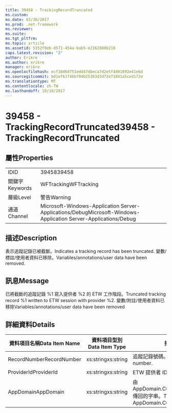 ```yaml
---
title: 39458 - TrackingRecordTruncated
ms.custom: 
ms.date: 03/30/2017
ms.prod: .net-framework
ms.reviewer: 
ms.suite: 
ms.tgt_pltfrm: 
ms.topic: article
ms.assetid: 5352f0eb-d571-454a-bab5-e2162888b218
caps.latest.revision: "2"
author: Erikre
ms.author: erikre
manager: erikre
ms.openlocfilehash: ecf18d6d751edd47dbeca7d2e5f4491892e41e6d
ms.sourcegitcommit: bd1ef61f4bb794b25383d3d72e71041a5ced172e
ms.translationtype: MT
ms.contentlocale: zh-TW
ms.lasthandoff: 10/18/2017
---
```

# <a name="39458---trackingrecordtruncated"></a><span data-ttu-id="ab781-102">39458 - TrackingRecordTruncated</span><span class="sxs-lookup"><span data-stu-id="ab781-102">39458 - TrackingRecordTruncated</span></span>
## <a name="properties"></a><span data-ttu-id="ab781-103">屬性</span><span class="sxs-lookup"><span data-stu-id="ab781-103">Properties</span></span>  
  
|||  
|-|-|  
|<span data-ttu-id="ab781-104">ID</span><span class="sxs-lookup"><span data-stu-id="ab781-104">ID</span></span>|<span data-ttu-id="ab781-105">39458</span><span class="sxs-lookup"><span data-stu-id="ab781-105">39458</span></span>|  
|<span data-ttu-id="ab781-106">關鍵字</span><span class="sxs-lookup"><span data-stu-id="ab781-106">Keywords</span></span>|<span data-ttu-id="ab781-107">WFTracking</span><span class="sxs-lookup"><span data-stu-id="ab781-107">WFTracking</span></span>|  
|<span data-ttu-id="ab781-108">層級</span><span class="sxs-lookup"><span data-stu-id="ab781-108">Level</span></span>|<span data-ttu-id="ab781-109">警告</span><span class="sxs-lookup"><span data-stu-id="ab781-109">Warning</span></span>|  
|<span data-ttu-id="ab781-110">通道</span><span class="sxs-lookup"><span data-stu-id="ab781-110">Channel</span></span>|<span data-ttu-id="ab781-111">Microsoft-Windows-Application Server-Applications/Debug</span><span class="sxs-lookup"><span data-stu-id="ab781-111">Microsoft-Windows-Application Server-Applications/Debug</span></span>|  
  
## <a name="description"></a><span data-ttu-id="ab781-112">描述</span><span class="sxs-lookup"><span data-stu-id="ab781-112">Description</span></span>  
 <span data-ttu-id="ab781-113">表示追蹤記錄已被截斷。</span><span class="sxs-lookup"><span data-stu-id="ab781-113">Indicates a tracking record has been truncated.</span></span> <span data-ttu-id="ab781-114">變數/標註/使用者資料已移除。</span><span class="sxs-lookup"><span data-stu-id="ab781-114">Variables/annotations/user data have been removed.</span></span>  
  
## <a name="message"></a><span data-ttu-id="ab781-115">訊息</span><span class="sxs-lookup"><span data-stu-id="ab781-115">Message</span></span>  
 <span data-ttu-id="ab781-116">已將截斷的追蹤記錄 %1 寫入提供者 %2 的 ETW 工作階段。</span><span class="sxs-lookup"><span data-stu-id="ab781-116">Truncated tracking record %1 written to ETW session with provider %2.</span></span> <span data-ttu-id="ab781-117">變數/附註/使用者資料已移除</span><span class="sxs-lookup"><span data-stu-id="ab781-117">Variables/annotations/user data have been removed</span></span>  
  
## <a name="details"></a><span data-ttu-id="ab781-118">詳細資料</span><span class="sxs-lookup"><span data-stu-id="ab781-118">Details</span></span>  
  
|<span data-ttu-id="ab781-119">資料項目名稱</span><span class="sxs-lookup"><span data-stu-id="ab781-119">Data Item Name</span></span>|<span data-ttu-id="ab781-120">資料項目型別</span><span class="sxs-lookup"><span data-stu-id="ab781-120">Data Item Type</span></span>|<span data-ttu-id="ab781-121">描述</span><span class="sxs-lookup"><span data-stu-id="ab781-121">Description</span></span>|  
|--------------------|--------------------|-----------------|  
|<span data-ttu-id="ab781-122">RecordNumber</span><span class="sxs-lookup"><span data-stu-id="ab781-122">RecordNumber</span></span>|<span data-ttu-id="ab781-123">xs:string</span><span class="sxs-lookup"><span data-stu-id="ab781-123">xs:string</span></span>|<span data-ttu-id="ab781-124">追蹤記錄號碼。</span><span class="sxs-lookup"><span data-stu-id="ab781-124">The tracking record number.</span></span>|  
|<span data-ttu-id="ab781-125">ProviderId</span><span class="sxs-lookup"><span data-stu-id="ab781-125">ProviderId</span></span>|<span data-ttu-id="ab781-126">xs:string</span><span class="sxs-lookup"><span data-stu-id="ab781-126">xs:string</span></span>|<span data-ttu-id="ab781-127">ETW 提供者 ID。</span><span class="sxs-lookup"><span data-stu-id="ab781-127">The ETW provider id.</span></span>|  
|<span data-ttu-id="ab781-128">AppDomain</span><span class="sxs-lookup"><span data-stu-id="ab781-128">AppDomain</span></span>|<span data-ttu-id="ab781-129">xs:string</span><span class="sxs-lookup"><span data-stu-id="ab781-129">xs:string</span></span>|<span data-ttu-id="ab781-130">由 AppDomain.CurrentDomain.FriendlyName 傳回的字串。</span><span class="sxs-lookup"><span data-stu-id="ab781-130">The string returned by AppDomain.CurrentDomain.FriendlyName.</span></span>|
